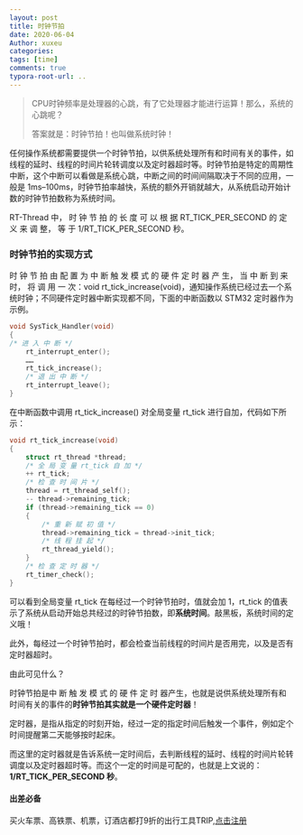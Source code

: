 ```yaml
---
layout: post
title: 时钟节拍
date: 2020-06-04
Author: xuxeu
categories: 
tags: [time]
comments: true
typora-root-url: ..
---
```


> CPU时钟频率是处理器的心跳，有了它处理器才能进行运算！那么，系统的心跳呢？
>
> 答案就是：时钟节拍！也叫做系统时钟！

任何操作系统都需要提供一个时钟节拍，以供系统处理所有和时间有关的事件，如线程的延时、线程的时间片轮转调度以及定时器超时等。时钟节拍是特定的周期性中断，这个中断可以看做是系统心跳，中断之间的时间间隔取决于不同的应用，一般是 1ms–100ms，时钟节拍率越快，系统的额外开销就越大，从系统启动开始计数的时钟节拍数称为系统时间。

RT-Thread 中， 时 钟 节 拍 的 长 度 可 以 根 据 RT_TICK_PER_SECOND 的 定 义 来 调 整， 等 于 1/RT_TICK_PER_SECOND 秒。

### 时钟节拍的实现方式

时 钟 节 拍 由 配 置 为 中 断 触 发 模 式 的 硬 件 定 时 器 产 生， 当 中 断 到 来 时， 将 调 用 一 次：void rt_tick_increase(void)，通知操作系统已经过去一个系统时钟；不同硬件定时器中断实现都不同，下面的中断函数以 STM32 定时器作为示例。

```c
void SysTick_Handler(void)
{
/* 进 入 中 断 */
	rt_interrupt_enter();
	……
	rt_tick_increase();
	/* 退 出 中 断 */
	rt_interrupt_leave();
}
```

在中断函数中调用 rt_tick_increase() 对全局变量 rt_tick 进行自加，代码如下所示：

```c
void rt_tick_increase(void)
{
	struct rt_thread *thread;
	/* 全 局 变 量 rt_tick 自 加 */
	++ rt_tick;
	/* 检 查 时 间 片 */
	thread = rt_thread_self();
	-- thread->remaining_tick;
	if (thread->remaining_tick == 0)
	{
		/* 重 新 赋 初 值 */
		thread->remaining_tick = thread->init_tick;
		/* 线 程 挂 起 */
		rt_thread_yield();
	}
	/* 检 查 定 时 器 */
	rt_timer_check();
}
```

可以看到全局变量 rt_tick 在每经过一个时钟节拍时，值就会加 1，rt_tick 的值表示了系统从启动开始总共经过的时钟节拍数，即**系统时间**。敲黑板，系统时间的定义哦！

此外，每经过一个时钟节拍时，都会检查当前线程的时间片是否用完，以及是否有定时器超时。

由此可见什么？

时钟节拍是中 断 触 发 模 式 的 硬 件 定 时 器产生，也就是说供系统处理所有和时间有关的事件的**时钟节拍其实就是一个硬件定时器**！

定时器，是指从指定的时刻开始，经过一定的指定时间后触发一个事件，例如定个时间提醒第二天能够按时起床。

而这里的定时器就是告诉系统一定时间后，去判断线程的延时、线程的时间片轮转调度以及定时器超时等。而这个一定的时间是可配的，也就是上文说的：**1/RT_TICK_PER_SECOND 秒**。

#### 出差必备

买火车票、高铁票、机票，订酒店都打9折的出行工具TRIP,[点击注册](https://h5.itrip.world/#/register/6tpd1Z)